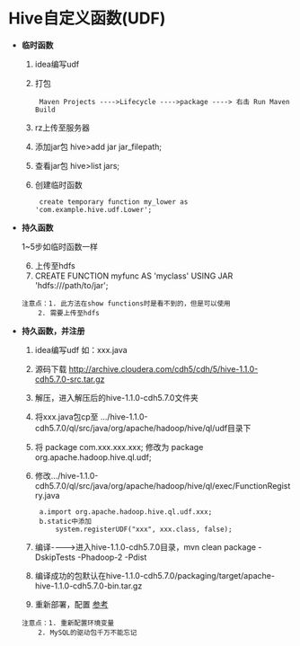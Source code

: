 # Hive自定义函数(UDF)

- **临时函数**

	1. idea编写udf
	2. 打包
			
			Maven Projects ---->Lifecycle ---->package ----> 右击 Run Maven Build
			
	3. rz上传至服务器
	4. 添加jar包 hive>add jar jar_filepath;
	5. 查看jar包 hive>list jars;
	6. 创建临时函数 

			create temporary function my_lower as 'com.example.hive.udf.Lower';
	
- **持久函数**

	1~5步如临时函数一样
	
	6. 上传至hdfs
	7. CREATE FUNCTION myfunc AS 'myclass' USING JAR 'hdfs:///path/to/jar';
	
	```
	注意点：1. 此方法在show functions时是看不到的，但是可以使用
		2. 需要上传至hdfs
	```

- **持久函数，并注册**
	
	1. idea编写udf    如：xxx.java
	2. 源码下载 http://archive.cloudera.com/cdh5/cdh/5/hive-1.1.0-cdh5.7.0-src.tar.gz 
	3. 解压，进入解压后的hive-1.1.0-cdh5.7.0文件夹
	4. 将xxx.java包cp至 .../hive-1.1.0-cdh5.7.0/ql/src/java/org/apache/hadoop/hive/ql/udf目录下
	5. 将 package com.xxx.xxx.xxx; 修改为 package org.apache.hadoop.hive.ql.udf;
	6. 修改.../hive-1.1.0-cdh5.7.0/ql/src/java/org/apache/hadoop/hive/ql/exec/FunctionRegistry.java
	
		    a.import org.apache.hadoop.hive.ql.udf.xxx;
		    b.static中添加
		        system.registerUDF("xxx", xxx.class, false);
		        
	7. 编译---->进入hive-1.1.0-cdh5.7.0目录，mvn clean package -DskipTests -Phadoop-2 -Pdist
	8. 编译成功的包默认在hive-1.1.0-cdh5.7.0/packaging/target/apache-hive-1.1.0-cdh5.7.0-bin.tar.gz
	9. 重新部署，配置 [参考](https://github.com/dwz1011/notes/blob/master/big_data/Hive/Hive_Install_Conf.md)

	```
	注意点：1. 重新配置环境变量
		2. MySQL的驱动包千万不能忘记
	```
	





	
	
	
	
	
